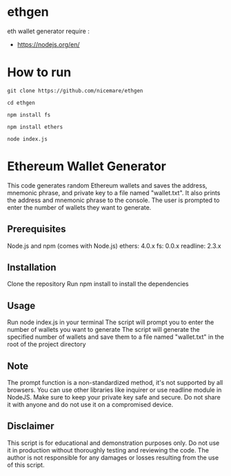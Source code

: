 # ethgen
eth wallet generator
require :
* https://nodejs.org/en/

# How to run

```
git clone https://github.com/nicemare/ethgen
```
```
cd ethgen
```
```
npm install fs
```
```
npm install ethers
```
```
node index.js
```
# Ethereum Wallet Generator
This code generates random Ethereum wallets and saves the address, mnemonic phrase, and private key to a file named "wallet.txt". It also prints the address and mnemonic phrase to the console. The user is prompted to enter the number of wallets they want to generate.

## Prerequisites
Node.js and npm (comes with Node.js)
ethers: 4.0.x
fs: 0.0.x
readline: 2.3.x
## Installation
Clone the repository
Run npm install to install the dependencies
## Usage
Run node index.js in your terminal
The script will prompt you to enter the number of wallets you want to generate
The script will generate the specified number of wallets and save them to a file named "wallet.txt" in the root of the project directory
## Note
The prompt function is a non-standardized method, it's not supported by all browsers. You can use other libraries like inquirer or use readline module in NodeJS.
Make sure to keep your private key safe and secure. Do not share it with anyone and do not use it on a compromised device.
## Disclaimer
This script is for educational and demonstration purposes only. Do not use it in production without thoroughly testing and reviewing the code. The author is not responsible for any damages or losses resulting from the use of this script.
